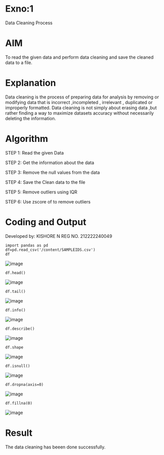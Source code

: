 # Exno:1
Data Cleaning Process

# AIM
To read the given data and perform data cleaning and save the cleaned data to a file.

# Explanation
Data cleaning is the process of preparing data for analysis by removing or modifying data that is incorrect ,incompleted , irrelevant , duplicated or improperly formatted. Data cleaning is not simply about erasing data ,but rather finding a way to maximize datasets accuracy without necessarily deleting the information.

# Algorithm
STEP 1: Read the given Data

STEP 2: Get the information about the data

STEP 3: Remove the null values from the data

STEP 4: Save the Clean data to the file

STEP 5: Remove outliers using IQR

STEP 6: Use zscore of to remove outliers

# Coding and Output

Developed by: KISHORE N
REG NO. 212222240049
```
import pandas as pd
df=pd.read_csv('/content/SAMPLEIDS.csv')
df
```
![image](https://github.com/nkishore2210/exno1/assets/118707090/f21d42e5-6b29-4385-972d-59c63ba2565f)
```
df.head()
```
![image](https://github.com/nkishore2210/exno1/assets/118707090/0d7f3e26-b0b3-4e6b-b6af-4fb5559881b9)
```
df.tail()
```
![image](https://github.com/nkishore2210/exno1/assets/118707090/41063fc7-628b-4163-9bb7-ad03413d2817)
```
df.info()
```
![image](https://github.com/nkishore2210/exno1/assets/118707090/1a93abfb-c55e-4d22-9b34-f2a72ec88a7d)
```
df.describe()
```
![image](https://github.com/nkishore2210/exno1/assets/118707090/91a5d2c1-7119-4fb7-b5db-f599711c4cd5)
```
df.shape
```
![image](https://github.com/nkishore2210/exno1/assets/118707090/4c320c76-2428-4dac-bb9d-fe1c8bf0b9c9)
```
df.isnull()
```
![image](https://github.com/nkishore2210/exno1/assets/118707090/4e504c22-d322-4aad-a131-0b849b657927)
```
df.dropna(axis=0)
```
![image](https://github.com/nkishore2210/exno1/assets/118707090/224b5722-0bb1-4b5f-be35-d0c29a37d1a6)
```
df.fillna(0)
```
![image](https://github.com/nkishore2210/exno1/assets/118707090/60d87784-efe3-4da3-82f8-6c8004aa693a)

# Result
The data cleaning has beeen done successfully.
